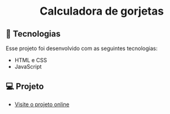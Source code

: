 <h1 align="center"> Calculadora de gorjetas </h1>

## 🚀 Tecnologias

Esse projeto foi desenvolvido com as seguintes tecnologias:

- HTML e CSS
- JavaScript

## 💻 Projeto

- [Visite o projeto online](https://danielalveslira.github.io/projetoweb)
